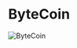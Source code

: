 # ByteCoin

![ByteCoin](https://user-images.githubusercontent.com/75540250/173186186-e5ca482a-e12b-48f7-9b71-4936d28c0df1.gif)
